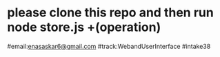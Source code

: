 # please clone this repo and then run node store.js +(operation)
#email:enasaskar6@gmail.com
#track:WebandUserInterface
#intake38